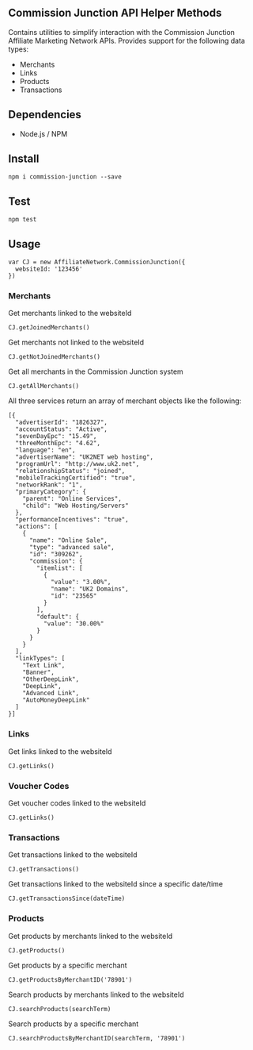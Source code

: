 Commission Junction API Helper Methods
--------------------------------------

Contains utilities to simplify interaction with the Commission Junction Affiliate Marketing Network APIs. Provides support for the following data types:

 - Merchants
 - Links
 - Products
 - Transactions

## Dependencies

 - Node.js / NPM

## Install

```
npm i commission-junction --save
```

## Test

```
npm test
```

## Usage

```
var CJ = new AffiliateNetwork.CommissionJunction({
  websiteId: '123456'
})
```

### Merchants

Get merchants linked to the websiteId

```
CJ.getJoinedMerchants()
```

Get merchants not linked to the websiteId

```
CJ.getNotJoinedMerchants()
```

Get all merchants in the Commission Junction system

```
CJ.getAllMerchants()
```

All three services return an array of merchant objects like the following:

```
[{
  "advertiserId": "1826327",
  "accountStatus": "Active",
  "sevenDayEpc": "15.49",
  "threeMonthEpc": "4.62",
  "language": "en",
  "advertiserName": "UK2NET web hosting",
  "programUrl": "http://www.uk2.net",
  "relationshipStatus": "joined",
  "mobileTrackingCertified": "true",
  "networkRank": "1",
  "primaryCategory": {
    "parent": "Online Services",
    "child": "Web Hosting/Servers"
  },
  "performanceIncentives": "true",
  "actions": [
    {
      "name": "Online Sale",
      "type": "advanced sale",
      "id": "309262",
      "commission": {
        "itemlist": [
          {
            "value": "3.00%",
            "name": "UK2 Domains",
            "id": "23565"
          }
        ],
        "default": {
          "value": "30.00%"
        }
      }
    }
  ],
  "linkTypes": [
    "Text Link",
    "Banner",
    "OtherDeepLink",
    "DeepLink",
    "Advanced Link",
    "AutoMoneyDeepLink"
  ]
}]
```

### Links

Get links linked to the websiteId

```
CJ.getLinks()
```

### Voucher Codes

Get voucher codes linked to the websiteId

```
CJ.getLinks()
```

### Transactions

Get transactions linked to the websiteId

```
CJ.getTransactions()
```

Get transactions linked to the websiteId since a specific date/time

```
CJ.getTransactionsSince(dateTime)
```

### Products

Get products by merchants linked to the websiteId

```
CJ.getProducts()
```

Get products by a specific merchant

```
CJ.getProductsByMerchantID('78901')
```

Search products by merchants linked to the websiteId

```
CJ.searchProducts(searchTerm)
```

Search products by a specific merchant

```
CJ.searchProductsByMerchantID(searchTerm, '78901')
```
